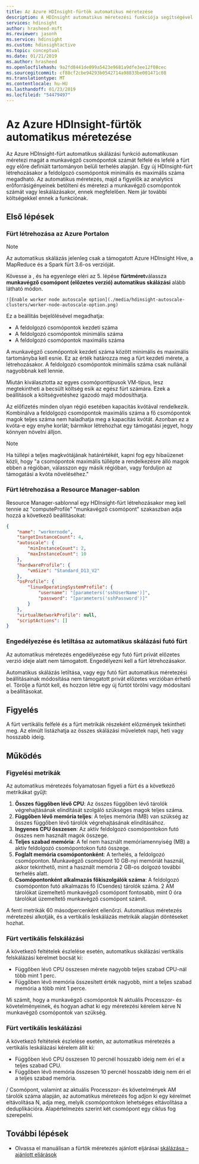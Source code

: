 ```yaml
---
title: Az Azure HDInsight-fürtök automatikus méretezése
description: A HDInsight automatikus méretezési funkciója segítségével fürtök automatikus méretezése
services: hdinsight
author: hrasheed-msft
ms.reviewer: jasonh
ms.service: hdinsight
ms.custom: hdinsightactive
ms.topic: conceptual
ms.date: 01/21/2019
ms.author: hrasheed
ms.openlocfilehash: 9a2fd8441de099a5423e9681a9dfe3ee12f08cec
ms.sourcegitcommit: cf88cf2cbe94293b0542714a98833be001471c08
ms.translationtype: MT
ms.contentlocale: hu-HU
ms.lasthandoff: 01/23/2019
ms.locfileid: "54479497"
---
```

# <a name="automatically-scale-azure-hdinsight-clusters"></a>Az Azure HDInsight-fürtök automatikus méretezése

Az Azure HDInsight-fürt automatikus skálázási funkció automatikusan méretezi magát a munkavégző csomópontok számát felfelé és lefelé a fürt egy előre definiált tartományon belüli terhelés alapján. Egy új HDInsight-fürt létrehozásakor a feldolgozó csomópontok minimális és maximális száma megadható. Az automatikus méretezés, majd a figyelők az analytics erőforrásigényeinek betölteni és méretezi a munkavégző csomópontok számát vagy leskálázásakor, ennek megfelelően. Nem jár további költségekkel ennek a funkciónak.

## <a name="getting-started"></a>Első lépések

### <a name="create-cluster-with-azure-portal"></a>Fürt létrehozása az Azure Portalon

> [!Note]
> Az automatikus skálázás jelenleg csak a támogatott Azure HDInsight Hive, a MapReduce és a Spark fürt 3.6-os verzióját.

Kövesse a [ ](hdinsight-hadoop-create-linux-clusters-portal.md) , és ha egyenlege eléri az 5. lépése **fürtméret**válassza **munkavégző csomópont (előzetes verzió) automatikus skálázási** alább látható módon. 

    ![Enable worker node autoscale option](./media/hdinsight-autoscale-clusters/worker-node-autoscale-option.png)

Ez a beállítás bejelölésével megadhatja:

* A feldolgozó csomópontok kezdeti száma
* A feldolgozó csomópontok minimális száma
* A feldolgozó csomópontok maximális száma

A munkavégző csomópontok kezdeti száma között minimális és maximális tartományba kell esnie. Ez az érték határozza meg a fürt kezdeti mérete, a létrehozásakor. A feldolgozó csomópontok minimális száma csak nullánál nagyobbnak kell lennie.

Miután kiválasztotta az egyes csomóponttípusok VM-típus, lesz megtekintheti a becsült költség esik az egész fürt számára. Ezek a beállítások a költségvetéshez igazodó majd módosíthatja.

Az előfizetés minden olyan régió esetében kapacitás kvótával rendelkezik. Kombinálva a feldolgozó csomópontok maximális száma a fő csomópontok magok teljes száma nem haladhatja meg a kapacitás kvótát. Azonban ez a kvóta-e egy enyhe korlát; bármikor létrehozhat egy támogatási jegyet, hogy könnyen növelni álljon.

> [!Note]
> Ha túllépi a teljes magkvótájának határértékét, kapni fog egy hibaüzenet közli, hogy "a csomópontok maximális túllépte a rendelkezésre álló magok ebben a régióban, válasszon egy másik régióban, vagy forduljon az támogatási a kvóta növeléséhez."

### <a name="create-cluster-with-an-resource-manager-template"></a>Fürt létrehozása a Resource Manager-sablon

Resource Manager-sablonnal egy HDInsight-fürt létrehozásakor meg kell tennie az "computeProfile" "munkavégző csomópont" szakaszban adja hozzá a következő beállításokat:

```json
{                            
    "name": "workernode",
    "targetInstanceCount": 4,
    "autoscale": {
        "minInstanceCount": 2,
        "maxInstanceCount": 10
    },
    "hardwareProfile": {
        "vmSize": "Standard_D13_V2"
    },
    "osProfile": {
        "linuxOperatingSystemProfile": {
            "username": "[parameters('sshUserName')]",
            "password": "[parameters('sshPassword')]"
        }
    },
    "virtualNetworkProfile": null,
    "scriptActions": []
}
```

### <a name="enable-and-disabling-autoscale-for-a-running-cluster"></a>Engedélyezése és letiltása az automatikus skálázási futó fürt

Az automatikus méretezés engedélyezése egy futó fürt privát előzetes verzió ideje alatt nem támogatott. Engedélyezni kell a fürt létrehozásakor.

Automatikus skálázás letiltása, vagy egy futó fürt automatikus méretezési beállításainak módosítása nem támogatott privát előzetes verzióban érhető el. Törölje a fürtöt kell, és hozzon létre egy új fürtöt törölni vagy módosítani a beállításokat.

## <a name="monitoring"></a>Figyelés

A fürt vertikális felfelé és a fürt metrikák részeként előzmények tekintheti meg. Az elmúlt listázhatja az összes skálázási műveletek napi, heti vagy hosszabb ideig.

## <a name="how-it-works"></a>Működés

### <a name="metrics-monitoring"></a>Figyelési metrikák

Az automatikus méretezés folyamatosan figyeli a fürt és a következő metrikákat gyűjt:

1. **Összes függőben lévő CPU**: Az összes függőben lévő tárolók végrehajtásának elindítását szolgáló szükséges magok teljes száma.
2. **Függőben lévő memória teljes**: A teljes memória (MB) van szükség az összes függőben lévő tárolók végrehajtásának elindításához.
3. **Ingyenes CPU összesen**: Az aktív feldolgozó csomópontokon futó összes nem használt magok összege.
4. **Teljes szabad memória**: A fel nem használt memóriamennyiség (MB) a aktív feldolgozó csomópontokon futó összege.
5. **Foglalt memória csomópontonként**: A terhelés, a feldolgozó csomóponton. Munkavégző csomópont 10 GB-nyi memóriát használ, akkor tekinthető, mint a használt memória 2 GB-os dolgozó további terhelés alatt.
6. **Csomópontonként alkalmazás főkiszolgálók száma**: A feldolgozó csomóponton futó alkalmazás fő (Csendes) tárolók száma. 2 AM tárolókat üzemeltető munkavégző csomópont fontosabb, mint 0 óra tárolókat üzemeltető munkavégző csomópont számít.

A fenti metrikák 60 másodpercenként ellenőrzi. Automatikus méretezés méretezési alkotják, és a vertikális leskálázás metrikák alapján döntéseket hozhat.

### <a name="cluster-scale-up"></a>Fürt vertikális felskálázási

A következő feltételek észlelése esetén, automatikus skálázási vertikális felskálázási kérelmet bocsát ki:

* Függőben lévő CPU összesen mérete nagyobb teljes szabad CPU-nál több mint 1 perc.
* Függőben lévő memória összesített érték nagyobb, mint a teljes szabad memória a több mint 1 perce.

Mi számít, hogy a munkavégző csomópontok N aktuális Processzor- és követelményeinek, és hogyan adhat ki egy méretezési kérelem kérve N munkavégző csomópontok van szükség.

### <a name="cluster-scale-down"></a>Fürt vertikális leskálázási

A következő feltételek észlelése esetén, az automatikus méretezés a vertikális leskálázási kérelem állít ki:

* Függőben lévő CPU összesen 10 percnél hosszabb ideig nem éri el a teljes szabad CPU.
* Függőben lévő memória összesen 10 percnél hosszabb ideig nem éri el a teljes szabad memória.

/ Csomópont, valamint az aktuális Processzor- és követelmények AM tárolók száma alapján, az automatikus méretezés fog adjon ki egy kérelmet eltávolítása N, adja meg, melyik csomópontokon lehetséges eltávolítása a deduplikációra. Alapértelmezés szerint két csomópont egy ciklus fog szerepelni.

## <a name="next-steps"></a>További lépések

* Olvassa el manuálisan a fürtök méretezés ajánlott eljárásai [skálázása – ajánlott eljárások](hdinsight-scaling-best-practices.md)
